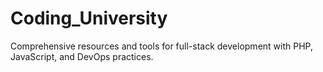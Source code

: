 # Coding_University
Comprehensive resources and tools for full-stack development with PHP, JavaScript, and DevOps practices.
